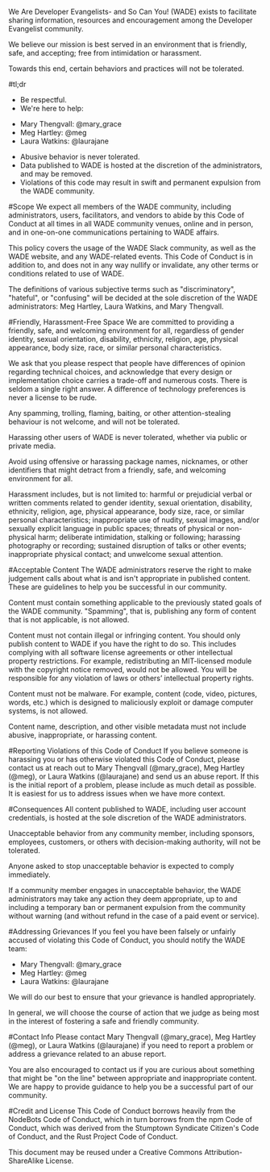 We Are Developer Evangelists- and So Can You! (WADE) exists to facilitate sharing information, resources and encouragement among the Developer Evangelist community.

We believe our mission is best served in an environment that is friendly, safe, and accepting; free from intimidation or harassment.

Towards this end, certain behaviors and practices will not be tolerated.

#tl;dr
* Be respectful.
* We're here to help: 
- Mary Thengvall: @mary_grace
- Meg Hartley: @meg
- Laura Watkins: @laurajane
* Abusive behavior is never tolerated.
* Data published to WADE is hosted at the discretion of the administrators, and may be removed.
* Violations of this code may result in swift and permanent expulsion from the WADE community.

#Scope
We expect all members of the WADE community, including administrators, users, facilitators, and vendors to abide by this Code of Conduct at all times in all WADE community venues, online and in person, and in one-on-one communications pertaining to WADE affairs.

This policy covers the usage of the WADE Slack community, as well as the WADE website, and any WADE-related events. 
This Code of Conduct is in addition to, and does not in any way nullify or invalidate, any other terms or conditions related to use of WADE.

The definitions of various subjective terms such as "discriminatory", "hateful", or "confusing" will be decided at the sole discretion of the WADE administrators: Meg Hartley, Laura Watkins, and Mary Thengvall.

#Friendly, Harassment-Free Space
We are committed to providing a friendly, safe, and welcoming environment for all, regardless of gender identity, sexual orientation, disability, ethnicity, religion, age, physical appearance, body size, race, or similar personal characteristics.

We ask that you please respect that people have differences of opinion regarding technical choices, and acknowledge that every design or implementation choice carries a trade-off and numerous costs. There is seldom a single right answer. A difference of technology preferences is never a license to be rude.

Any spamming, trolling, flaming, baiting, or other attention-stealing behaviour is not welcome, and will not be tolerated.

Harassing other users of WADE is never tolerated, whether via public or private media.

Avoid using offensive or harassing package names, nicknames, or other identifiers that might detract from a friendly, safe, and welcoming environment for all.

Harassment includes, but is not limited to: harmful or prejudicial verbal or written comments related to gender identity, sexual orientation, disability, ethnicity, religion, age, physical appearance, body size, race, or similar personal characteristics; inappropriate use of nudity, sexual images, and/or sexually explicit language in public spaces; threats of physical or non-physical harm; deliberate intimidation, stalking or following; harassing photography or recording; sustained disruption of talks or other events; inappropriate physical contact; and unwelcome sexual attention.

#Acceptable Content
The WADE administrators reserve the right to make judgement calls about what is and isn't appropriate in published content. These are guidelines to help you be successful in our community.

Content must contain something applicable to the previously stated goals of the WADE community. "Spamming", that is, publishing any form of content that is not applicable, is not allowed.

Content must not contain illegal or infringing content. You should only publish content to WADE if you have the right to do so. This includes complying with all software license agreements or other intellectual property restrictions. For example, redistributing an MIT-licensed module with the copyright notice removed, would not be allowed. You will be responsible for any violation of laws or others’ intellectual property rights.

Content must not be malware. For example, content (code, video, pictures, words, etc.) which is designed to maliciously exploit or damage computer systems, is not allowed.

Content name, description, and other visible metadata must not include abusive, inappropriate, or harassing content.

#Reporting Violations of this Code of Conduct
If you believe someone is harassing you or has otherwise violated this Code of Conduct, please contact us at reach out to Mary Thengvall (@mary_grace), Meg Hartley (@meg), or Laura Watkins (@laurajane) and send us an abuse report. If this is the initial report of a problem, please include as much detail as possible. It is easiest for us to address issues when we have more context.

#Consequences
All content published to WADE, including user account credentials, is hosted at the sole discretion of the WADE administrators.

Unacceptable behavior from any community member, including sponsors, employees, customers, or others with decision-making authority, will not be tolerated.

Anyone asked to stop unacceptable behavior is expected to comply immediately.

If a community member engages in unacceptable behavior, the WADE administrators may take any action they deem appropriate, up to and including a temporary ban or permanent expulsion from the community without warning (and without refund in the case of a paid event or service).

#Addressing Grievances
If you feel you have been falsely or unfairly accused of violating this Code of Conduct, you should notify the WADE team:
- Mary Thengvall: @mary_grace
- Meg Hartley: @meg
- Laura Watkins: @laurajane

We will do our best to ensure that your grievance is handled appropriately.

In general, we will choose the course of action that we judge as being most in the interest of fostering a safe and friendly community.

#Contact Info
Please contact Mary Thengvall (@mary_grace), Meg Hartley (@meg), or Laura Watkins (@laurajane) if you need to report a problem or address a grievance related to an abuse report.

You are also encouraged to contact us if you are curious about something that might be "on the line" between appropriate and inappropriate content. We are happy to provide guidance to help you be a successful part of our community.

#Credit and License
This Code of Conduct borrows heavily from the NodeBots Code of Conduct, which in turn borrows from the npm Code of Conduct, which was derived from the Stumptown Syndicate Citizen's Code of Conduct, and the Rust Project Code of Conduct.

This document may be reused under a Creative Commons Attribution-ShareAlike License.
